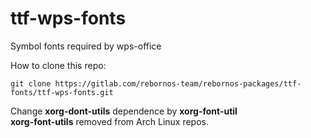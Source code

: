 # ttf-wps-fonts

Symbol fonts required by wps-office

How to clone this repo:

```
git clone https://gitlab.com/rebornos-team/rebornos-packages/ttf-fonts/ttf-wps-fonts.git
```

Change **xorg-dont-utils** dependence by **xorg-font-util**
<br>
**xorg-font-utils** removed from Arch Linux repos.

